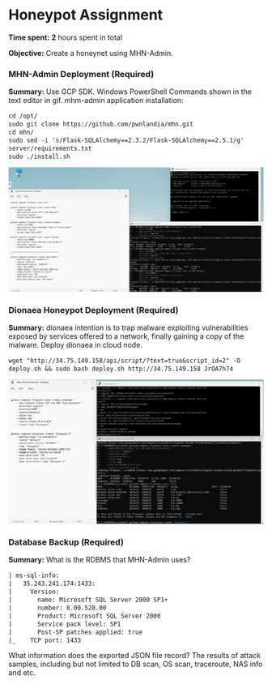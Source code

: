 # Honeypot Assignment

**Time spent:** **2** hours spent in total

**Objective:** Create a honeynet using MHN-Admin. 


### MHN-Admin Deployment (Required)

**Summary:** Use GCP SDK. Windows PowerShell Commands shown in the text editor in gif.
mhm-admin application installation:
```
cd /opt/
sudo git clone https://github.com/pwnlandia/mhn.git
cd mhn/
sudo sed -i 's/Flask-SQLAlchemy==2.3.2/Flask-SQLAlchemy==2.5.1/g' server/requirements.txt
sudo ./install.sh
```
<img src="https://github.com/Codepath-Twitter-Clone/CyberSecurity_Unit11/blob/main/unit11_1.gif">

### Dionaea Honeypot Deployment (Required)

**Summary:** dionaea intention is to trap malware exploiting vulnerabilities exposed by services offered to a network, finally gaining a copy of the malware.
Deploy dionaea in cloud node.
```
wget "http://34.75.149.158/api/script/?text=true&script_id=2" -O deploy.sh && sudo bash deploy.sh http://34.75.149.158 JrOA7h74
```

<img src="https://github.com/Codepath-Twitter-Clone/CyberSecurity_Unit11/blob/main/unit11_2.gif">

### Database Backup (Required) 

**Summary:** What is the RDBMS that MHN-Admin uses?
```
| ms-sql-info: 
|   35.243.241.174:1433: 
|     Version: 
|       name: Microsoft SQL Server 2000 SP1+
|       number: 8.00.528.00
|       Product: Microsoft SQL Server 2000
|       Service pack level: SP1
|       Post-SP patches applied: true
|_    TCP port: 1433
```
What information does the exported JSON file record?
The results of attack samples, including but not limited to DB scan, OS scan, traceroute, NAS info and etc.


